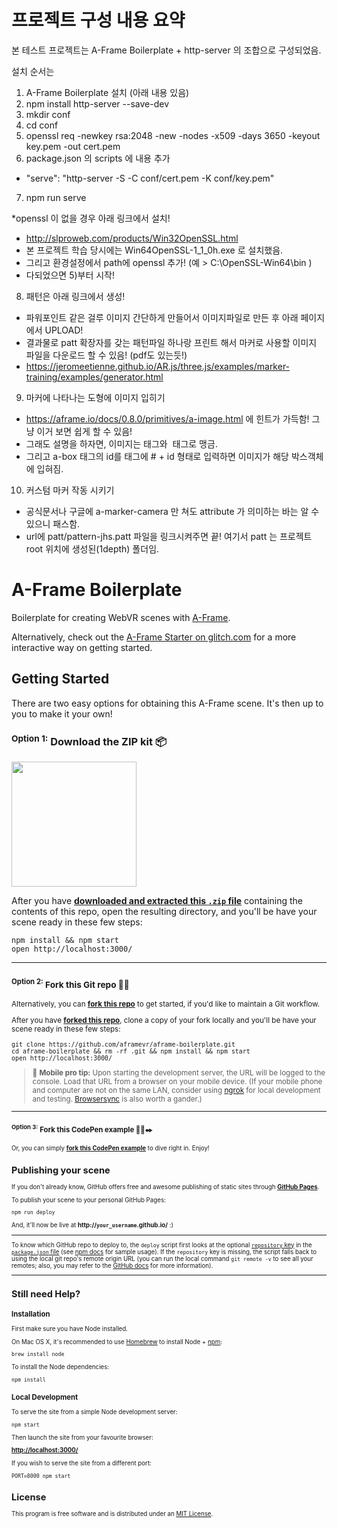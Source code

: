 # 프로젝트 구성 내용 요약
본 테스트 프로젝트는 
A-Frame Boilerplate + http-server 의 조합으로 구성되었음.

설치 순서는 
1) A-Frame Boilerplate 설치 (아래 내용 있음)
2) npm install http-server --save-dev
3) mkdir conf
4) cd conf
5) openssl req -newkey rsa:2048 -new -nodes -x509 -days 3650 -keyout key.pem -out cert.pem
6) package.json 의 scripts 에 내용 추가
- "serve": "http-server -S -C conf/cert.pem -K conf/key.pem"
7) npm run serve


*openssl 이 없을 경우 아래 링크에서 설치!
- http://slproweb.com/products/Win32OpenSSL.html
- 본 프로젝트 학습 당시에는 Win64OpenSSL-1_1_0h.exe 로 설치했음.
- 그리고 환경설정에서 path에 openssl 추가! (예 > C:\OpenSSL-Win64\bin )
- 다되었으면 5)부터 시작!


8) 패턴은 아래 링크에서 생성!
- 파워포인트 같은 걸루 이미지 간단하게 만들어서 이미지파일로 만든 후 아래 페이지에서 UPLOAD!
- 결과물로 patt 확장자를 갖는 패턴파일 하나랑 프린트 해서 마커로 사용할 이미지 파일을 다운로드 할 수 있음! (pdf도 있는듯!)
- https://jeromeetienne.github.io/AR.js/three.js/examples/marker-training/examples/generator.html

9) 마커에 나타나는 도형에 이미지 입히기
- https://aframe.io/docs/0.8.0/primitives/a-image.html 에 힌트가 가득함! 그냥 이거 보면 쉽게 할 수 있음!
- 그래도 설명을 하자면, 이미지는 <a-assets> 태그와 <img> 태그로 맹금.
- 그리고 a-box 태그의 id를 <a-image> 태그에 # + id 형태로 입력하면 이미지가 해당 박스객체에 입혀짐.


10) 커스텀 마커 작동 시키기
<a-marker-camera preset='jhs' type='pattern' url='patt/pattern-jhs.patt'></a-marker-camera>
- 공식문서나 구글에 a-marker-camera 만 쳐도 attribute 가 의미하는 바는 알 수 있으니 패스함.
- url에 patt/pattern-jhs.patt 파일을 링크시켜주면 끝! 여기서 patt 는 프로젝트 root 위치에 생성된(1depth) 폴더임.




# A-Frame Boilerplate

Boilerplate for creating WebVR scenes with [A-Frame](https://aframe.io).

Alternatively, check out the [A-Frame Starter on
glitch.com](https://glitch.com/~aframe) for a more interactive way on getting
started.

## Getting Started

There are two easy options for obtaining this A-Frame scene. It's then up to you to make it your own!

### <sup>Option 1:</sup> Download the ZIP kit 📦

[<img src="http://i.imgur.com/UVPZoM0.png" width="200">](https://github.com/aframevr/aframe-boilerplate/archive/master.zip)

After you have __[downloaded and extracted this `.zip` file](https://github.com/aframevr/aframe-boilerplate/archive/master.zip)__ containing the contents of this repo, open the resulting directory, and you'll be have your scene ready in these few steps:

    npm install && npm start
    open http://localhost:3000/

<hr>

### <small><sup>Option 2:</sup> Fork this Git repo 🍴🐙

Alternatively, you can __[fork this repo](https://github.com/aframevr/aframe-boilerplate/fork)__ to get started, if you'd like to maintain a Git workflow.

After you have __[forked this repo](https://github.com/aframevr/aframe-boilerplate/fork)__, clone a copy of your fork locally and you'll be have your scene ready in these few steps:

    git clone https://github.com/aframevr/aframe-boilerplate.git
    cd aframe-boilerplate && rm -rf .git && npm install && npm start
    open http://localhost:3000/

> :iphone: **Mobile pro tip:** Upon starting the development server, the URL will be logged to the console. Load that URL from a browser on your mobile device. (If your mobile phone and computer are not on the same LAN, consider using [ngrok](https://ngrok.com/) for local development and testing. [Browsersync](https://www.browsersync.io/) is also worth a gander.)

<hr>

### <small><sup>Option 3:</sup> Fork this CodePen example 🍴💾✒️

Or, you can simply __[fork this CodePen example](http://codepen.io/team/mozvr/pen/BjygdO?editors=100)__ to dive right in. Enjoy!


## Publishing your scene

If you don't already know, GitHub offers free and awesome publishing of static sites through __[GitHub Pages](https://pages.github.com/)__.

To publish your scene to your personal GitHub Pages:

    npm run deploy

And, it'll now be live at __http://`your_username`.github.io/__ :)

<hr>

To know which GitHub repo to deploy to, the `deploy` script first looks at the optional [`repository` key](https://docs.npmjs.com/files/package.json#repository) in the [`package.json` file](package.json) (see [npm docs](https://docs.npmjs.com/files/package.json#repository) for sample usage). If the `repository` key is missing, the script falls back to using the local git repo's remote origin URL (you can run the local command `git remote -v` to see all your remotes; also, you may refer to the [GitHub docs](https://help.github.com/articles/about-remote-repositories/) for more information).

<hr>

## Still need Help?

### Installation

First make sure you have Node installed.

On Mac OS X, it's recommended to use [Homebrew](http://brew.sh/) to install Node + [npm](https://www.npmjs.com):

    brew install node

To install the Node dependencies:

    npm install


### Local Development

To serve the site from a simple Node development server:

    npm start

Then launch the site from your favourite browser:

[__http://localhost:3000/__](http://localhost:3000/)

If you wish to serve the site from a different port:

    PORT=8000 npm start


## License

This program is free software and is distributed under an [MIT License](LICENSE).
